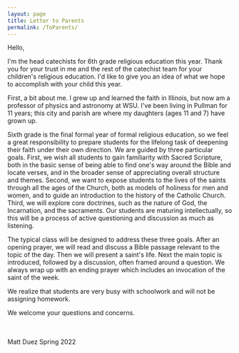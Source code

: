 ```yaml
---
layout: page
title: Letter to Parents
permalink: /ToParents/
---
```


Hello,

I'm the head catechists for 6th grade religious education this year.
Thank you for your trust in me and the rest of the catechist team for
your children's religious education.  I'd like to give you an idea of
what we hope to accomplish with your child this year.

First, a bit about me.  I grew up and learned the faith in Illinois,
but now am a professor of physics and astronomy at WSU.  I've been
living in Pullman for 11 years; this city and parish are where my
daughters (ages 11 and 7) have grown up.

Sixth grade is the final formal year of formal religious education, so
we feel a great responsibility to prepare students for the lifelong
task of deepening their faith under their own direction.  We are
guided by three particular goals.  First, we wish all students to gain
familiarity with Sacred Scripture, both in the basic sense of being
able to find one's way around the Bible and locate verses, and in the
broader sense of appreciating overall structure and themes.  Second,
we want to expose students to the lives of the saints through all the
ages of the Church, both as models of holiness for men and women, and
to guide an introduction to the history of the Catholic Church.
Third, we will explore core doctrines, such as the nature of God, the
Incarnation, and the sacraments.  Our students are maturing
intellectually, so this will be a process of active questioning and
discussion as much as listening.

The typical class will be designed to address these three goals.
After an opening prayer, we will read and discuss a Bible passage
relevant to the topic of the day.  Then we will present a saint's
life.  Next the main topic is introduced, followed by a discussion,
often framed around a question.  We always wrap up with an ending
prayer which includes an invocation of the saint of the week.

We realize that students are very busy with schoolwork and will not be
assigning homework.

We welcome your questions and concerns.

<br>
<br>
Matt Duez   
Spring 2022
